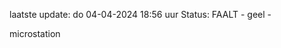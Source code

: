 laatste update: 
do 04-04-2024 18:56   uur 
Status: FAALT - geel - 
<div class="service Y">microstation</div>